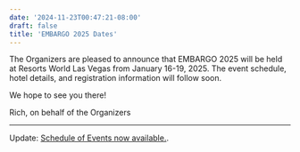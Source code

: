 ```yaml
---
date: '2024-11-23T00:47:21-08:00'
draft: false
title: 'EMBARGO 2025 Dates'
---
```


The Organizers are pleased to announce that EMBARGO 2025 will be held at
Resorts World Las Vegas from January 16-19, 2025.  The event schedule, hotel
details, and registration information will follow soon.

We hope to see you there!

Rich,
on behalf of the Organizers

-----

Update: [Schedule of Events now available.](/embargo/schedule).

